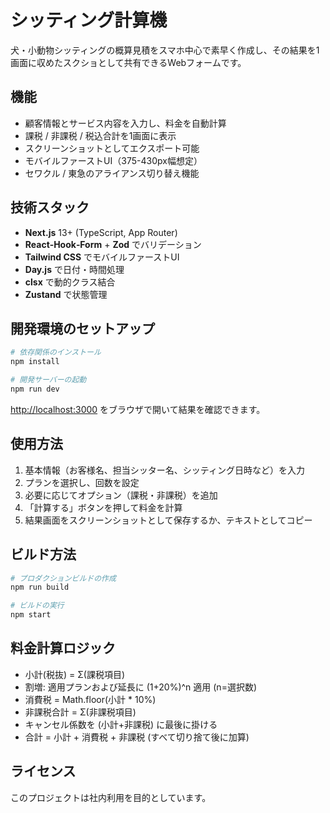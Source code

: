 # シッティング計算機

犬・小動物シッティングの概算見積をスマホ中心で素早く作成し、その結果を1画面に収めたスクショとして共有できるWebフォームです。

## 機能

- 顧客情報とサービス内容を入力し、料金を自動計算
- 課税 / 非課税 / 税込合計を1画面に表示
- スクリーンショットとしてエクスポート可能
- モバイルファーストUI（375-430px幅想定）
- セワクル / 東急のアライアンス切り替え機能

## 技術スタック

- **Next.js** 13+ (TypeScript, App Router)
- **React‑Hook‑Form** + **Zod** でバリデーション
- **Tailwind CSS** でモバイルファーストUI
- **Day.js** で日付・時間処理
- **clsx** で動的クラス結合
- **Zustand** で状態管理

## 開発環境のセットアップ

```bash
# 依存関係のインストール
npm install

# 開発サーバーの起動
npm run dev
```

[http://localhost:3000](http://localhost:3000) をブラウザで開いて結果を確認できます。

## 使用方法

1. 基本情報（お客様名、担当シッター名、シッティング日時など）を入力
2. プランを選択し、回数を設定
3. 必要に応じてオプション（課税・非課税）を追加
4. 「計算する」ボタンを押して料金を計算
5. 結果画面をスクリーンショットとして保存するか、テキストとしてコピー

## ビルド方法

```bash
# プロダクションビルドの作成
npm run build

# ビルドの実行
npm start
```

## 料金計算ロジック

- 小計(税抜) = Σ(課税項目)
- 割増: 適用プランおよび延長に (1+20%)^n 適用 (n=選択数)
- 消費税 = Math.floor(小計 * 10%)
- 非課税合計 = Σ(非課税項目)
- キャンセル係数を (小計+非課税) に最後に掛ける
- 合計 = 小計 + 消費税 + 非課税 (すべて切り捨て後に加算)

## ライセンス

このプロジェクトは社内利用を目的としています。

